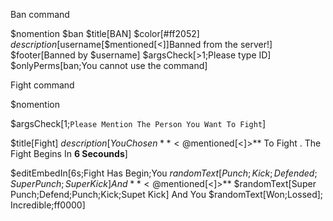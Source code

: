 Ban command

$nomention
$ban
$title[BAN]
$color[#ff2052]
$description[$username[$mentioned[<]]Banned from the server!]
$footer[Banned by $username]
$argsCheck[>1;Please type ID]
$onlyPerms[ban;You cannot use the command]


Fight command


$nomention

$argsCheck[1;`Please Mention The Person You Want To Fight`]

$title[Fight]
$description[You Chosen **<@$mentioned[<]>** To Fight . The Fight Begins In **6 Secounds**]

$editEmbedIn[6s;Fight Has Begin;You $randomText[Punch;Kick;Defended;Super Punch;Super Kick] And **<@$mentioned[<]>** $randomText[Super Punch;Defend;Punch;Kick;Supet Kick] And You $randomText[Won;Lossed]; Incredible;ff0000]
